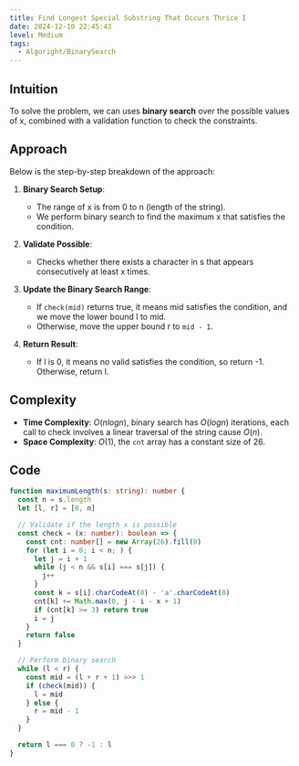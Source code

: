 ```yaml
---
title: Find Longest Special Substring That Occurs Thrice I
date: 2024-12-10 22:45:43
level: Medium
tags: 
  - Algoright/BinarySearch
---
```


## Intuition

To solve the problem, we can uses **binary search** over the possible values of x, combined with a validation function to check the constraints.

## Approach

Below is the step-by-step breakdown of the approach:

1. **Binary Search Setup**:
	- The range of x is from 0 to n (length of the string).
	- We perform binary search to find the maximum x that satisfies the condition.

2. **Validate Possible**:
	- Checks whether there exists a character in s that appears consecutively at least x times.

3. **Update the Binary Search Range**:
	- If `check(mid)` returns true, it means mid satisfies the condition, and we move the lower bound l to mid.
	- Otherwise, move the upper bound r to `mid - 1`.

4. **Return Result**:
	- If l is 0, it means no valid satisfies the condition, so return -1. Otherwise, return l.

## Complexity

- **Time Complexity**: $O(nlogn)$, binary search has $O(logn)$ iterations, each call to check involves a linear traversal of the string cause $O(n)$.
- **Space Complexity**: $O(1)$, the `cnt` array has a constant size of 26.

## Code

```typescript
function maximumLength(s: string): number {
  const n = s.length
  let [l, r] = [0, n]

  // Validate if the length x is possible
  const check = (x: number): boolean => {
    const cnt: number[] = new Array(26).fill(0)
    for (let i = 0; i < n; ) {
      let j = i + 1
      while (j < n && s[i] === s[j]) {
        j++
      }
      const k = s[i].charCodeAt(0) - 'a'.charCodeAt(0)
      cnt[k] += Math.max(0, j - i - x + 1)
      if (cnt[k] >= 3) return true 
      i = j
    }
    return false
  }

  // Perform binary search
  while (l < r) {
    const mid = (l + r + 1) >>> 1
    if (check(mid)) {
      l = mid
    } else {
      r = mid - 1
    }
  }

  return l === 0 ? -1 : l
}
  ```
